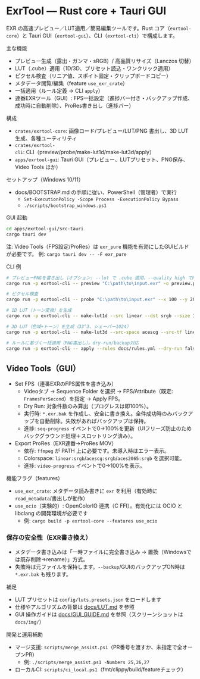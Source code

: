 # ExrTool — Rust core + Tauri GUI

EXR の高速プレビュー／LUT適用／簡易編集ツールです。Rust コア（`exrtool-core`）と Tauri GUI（`exrtool-gui`）、CLI（`exrtool-cli`）で構成します。

主な機能
- プレビュー生成（露出・ガンマ・sRGB）/ 高品質リサイズ（Lanczos 切替）
- LUT（.cube）適用（1D/3D、プリセット読込・ワンクリック適用）
- ピクセル検査（リニア値、スポイト固定・クリップボードコピー）
- メタデータ閲覧/編集（feature `use_exr_crate`）
- 一括適用（ルール定義 → CLI `apply`）
 - 連番EXRツール（GUI）: FPS一括設定（進捗バー付き・バックアップ作成、成功時に自動削除）、ProRes書き出し（進捗バー）

構成
- `crates/exrtool-core`: 画像ロード/プレビュー/LUT/PNG 書出し、3D LUT 生成、各種ユーティリティ
- `crates/exrtool-cli`: CLI（preview/probe/make-lut1d/make-lut3d/apply）
- `apps/exrtool-gui`: Tauri GUI（プレビュー、LUTプリセット、PNG保存、Video Tools ほか）

セットアップ（Windows 10/11）
- docs/BOOTSTRAP.md の手順に従い、PowerShell（管理者）で実行
  - `Set-ExecutionPolicy -Scope Process -ExecutionPolicy Bypass`
  - `./scripts/bootstrap_windows.ps1`

GUI 起動
```bash
cd apps/exrtool-gui/src-tauri
cargo tauri dev
```

注: Video Tools（FPS設定/ProRes）は `exr_pure` 機能を有効にしたGUIビルドが必要です。
例: `cargo tauri dev -- -F exr_pure`

CLI 例
```bash
# プレビューPNGを書き出し（オプション: --lut で .cube 適用、--quality high でHQ）
cargo run -p exrtool-cli -- preview "C:\path\to\input.exr" -o preview.png --max-size 2048 --exposure 0 --gamma 2.2 --quality high

# ピクセル検査
cargo run -p exrtool-cli -- probe "C:\path\to\input.exr" --x 100 --y 200

# 1D LUT（トーン変換）を生成
cargo run -p exrtool-cli -- make-lut1d --src linear --dst srgb --size 1024 -o linear_to_srgb.cube

# 3D LUT（色域+トーン）を生成（33^3、シェーパー1024）
cargo run -p exrtool-cli -- make-lut3d --src-space acescg --src-tf linear --dst-space srgb --dst-tf srgb --size 33 --shaper-size 1024 -o acescg_to_srgb.cube

# ルールに基づく一括適用（PNG書出し）。dry-run/backup対応
cargo run -p exrtool-cli -- apply --rules docs/rules.yml --dry-run false --backup true
```

## Video Tools（GUI）

- Set FPS（連番EXRのFPS属性を書き込み）
  - Videoタブ → Sequence Folder を選択 → FPS/Attribute（既定: `FramesPerSecond`）を指定 → Apply FPS。
  - Dry Run: 対象件数のみ算出（プログレスは即100%）。
  - 実行時: `*.exr.bak` を作成し、安全に書き換え。全件成功時のみバックアップを自動削除。失敗があればバックアップは保持。
  - 進捗: `seq-progress` イベントで0→100%を更新（UIフリーズ防止のためバックグラウンド処理＋スロットリング済み）。
- Export ProRes（EXR連番→ProRes MOV）
  - 依存: `ffmpeg` が PATH 上に必要です。未導入時はエラー表示。
  - Colorspace: `linear:srgb`/`acescg:srgb`/`aces2065:srgb` を選択可能。
  - 進捗: `video-progress` イベントで0→100%を表示。

機能フラグ（features）
- `use_exr_crate`: メタデータ読み書きに `exr` を利用（有効時に `read_metadata`/書出しが動作）
- `use_ocio`（実験的）: OpenColorIO 連携（C FFI）。有効化には OCIO と libclang の開発環境が必要です
  - 例: `cargo build -p exrtool-core --features use_ocio`

### 保存の安全性（EXR書き換え）
- メタデータ書き込みは「一時ファイルに完全書き込み → 置換（Windowsでは既存削除→rename）」方式。
- 失敗時は元ファイルを保持します。`--backup`/GUIのバックアップON時は `*.exr.bak` も残ります。

補足
- LUT プリセットは `config/luts.presets.json` をロードします
- 仕様やアルゴリズムの背景は [docs/LUT.md](docs/LUT.md) を参照
- GUI 操作ガイドは [docs/GUI_GUIDE.md](docs/GUI_GUIDE.md) を参照（スクリーンショットは `docs/img/`）

開発と運用補助
- マージ支援: `scripts/merge_assist.ps1`（PR番号を渡すか、未指定で全オープンPR）
  - 例: `./scripts/merge_assist.ps1 -Numbers 25,26,27`
- ローカルCI: `scripts/ci_local.ps1`（fmt/clippy/build/featureチェック）
